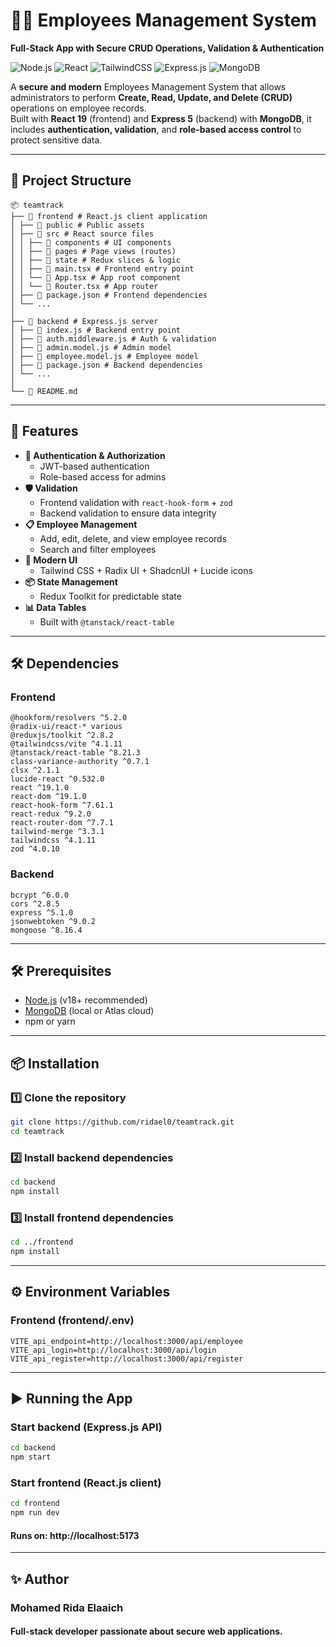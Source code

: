 # 👨‍💼 Employees Management System  
**Full-Stack App with Secure CRUD Operations, Validation & Authentication**  

![Node.js](https://img.shields.io/badge/Node.js-18+-green?logo=node.js)
![React](https://img.shields.io/badge/React-19-blue?logo=react)
![TailwindCSS](https://img.shields.io/badge/Tailwind_CSS-4-blue?logo=tailwind-css)
![Express.js](https://img.shields.io/badge/Express.js-5-black?logo=express)
![MongoDB](https://img.shields.io/badge/MongoDB-6-green?logo=mongodb)

A **secure and modern** Employees Management System that allows administrators to perform **Create, Read, Update, and Delete (CRUD)** operations on employee records.  
Built with **React 19** (frontend) and **Express 5** (backend) with **MongoDB**, it includes **authentication, validation**, and **role-based access control** to protect sensitive data.

---

## 📂 Project Structure
```
📦 teamtrack
├── 📂 frontend # React.js client application
│ ├── 📂 public # Public assets
│ ├── 📂 src # React source files
│ │ ├── 📂 components # UI components
│ │ ├── 📂 pages # Page views (routes)
│ │ ├── 📂 state # Redux slices & logic
│ │ ├── 📄 main.tsx # Frontend entry point
│ │ └── 📄 App.tsx # App root component
│ │ └── 📄 Router.tsx # App router
│ ├── 📄 package.json # Frontend dependencies
│ └── ...
│
├── 📂 backend # Express.js server
│ ├── 📄 index.js # Backend entry point
│ ├── 📄 auth.middleware.js # Auth & validation
│ ├── 📄 admin.model.js # Admin model
│ ├── 📄 employee.model.js # Employee model
│ ├── 📄 package.json # Backend dependencies
│ └── ...
│
└── 📄 README.md
```
---

## 🚀 Features
- **🔑 Authentication & Authorization**
  - JWT-based authentication
  - Role-based access for admins
- **🛡 Validation**
  - Frontend validation with `react-hook-form` + `zod`
  - Backend validation to ensure data integrity
- **📋 Employee Management**
  - Add, edit, delete, and view employee records
  - Search and filter employees
- **🎨 Modern UI**
  - Tailwind CSS + Radix UI + ShadcnUI + Lucide icons
- **📦 State Management**
  - Redux Toolkit for predictable state
- **📊 Data Tables**
  - Built with `@tanstack/react-table`
---

## 🛠 Dependencies

### **Frontend**
```
@hookform/resolvers ^5.2.0
@radix-ui/react-* various
@reduxjs/toolkit ^2.8.2
@tailwindcss/vite ^4.1.11
@tanstack/react-table ^8.21.3
class-variance-authority ^0.7.1
clsx ^2.1.1
lucide-react ^0.532.0
react ^19.1.0
react-dom ^19.1.0
react-hook-form ^7.61.1
react-redux ^9.2.0
react-router-dom ^7.7.1
tailwind-merge ^3.3.1
tailwindcss ^4.1.11
zod ^4.0.10
```
### **Backend**
```
bcrypt ^6.0.0
cors ^2.8.5
express ^5.1.0
jsonwebtoken ^9.0.2
mongoose ^8.16.4
```
---

## 🛠 Prerequisites
- [Node.js](https://nodejs.org/) (v18+ recommended)
- [MongoDB](https://www.mongodb.com/) (local or Atlas cloud)
- npm or yarn
---

## 📦 Installation

### 1️⃣ Clone the repository
```bash
git clone https://github.com/ridael0/teamtrack.git
cd teamtrack
```
### 2️⃣ Install backend dependencies
```bash
cd backend
npm install
```
### 3️⃣ Install frontend dependencies
```bash
cd ../frontend
npm install
```
---

## ⚙️ Environment Variables

### Frontend (frontend/.env)
```env
VITE_api_endpoint=http://localhost:3000/api/employee
VITE_api_login=http://localhost:3000/api/login
VITE_api_register=http://localhost:3000/api/register
```
---

## ▶️ Running the App

### Start backend (Express.js API)
```bash
cd backend
npm start
```

### Start frontend (React.js client)
```bash
cd frontend
npm run dev
```
#### Runs on: http://localhost:5173
---

## ✨ Author
### Mohamed Rida Elaaich
#### Full-stack developer passionate about secure web applications.
